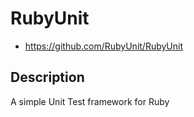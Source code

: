 RubyUnit
========

* https://github.com/RubyUnit/RubyUnit

## Description

A simple Unit Test framework for Ruby

